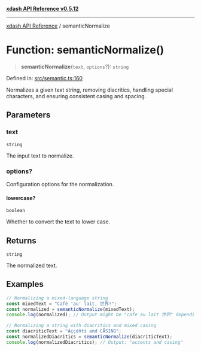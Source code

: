 [**xdash API Reference v0.5.12**](index.md)

***

[xdash API Reference](/xdash/api/index.md) / semanticNormalize

# Function: semanticNormalize()

> **semanticNormalize**(`text`, `options`?): `string`

Defined in: [src/semantic.ts:160](https://github.com/shtse8/xdash/blob/ed88c6e7ad3be9e5e1e06776f9ca07ed27d97c13/src/semantic.ts#L160)

Normalizes a given text string, removing diacritics, handling special characters, and ensuring consistent casing and spacing.

## Parameters

### text

`string`

The input text to normalize.

### options?

Configuration options for the normalization.

#### lowercase?

`boolean`

Whether to convert the text to lower case.

## Returns

`string`

The normalized text.

## Examples

```ts
// Normalizing a mixed-language string
const mixedText = "Café 'au' lait, 世界!";
const normalized = semanticNormalize(mixedText);
console.log(normalized); // Output might be "cafe au lait 世界" depending on the exact regex definitions
```

```ts
// Normalizing a string with diacritics and mixed casing
const diacriticText = "Àççéñtś and CĀSING";
const normalizedDiacritics = semanticNormalize(diacriticText);
console.log(normalizedDiacritics); // Output: "accents and casing"
```
